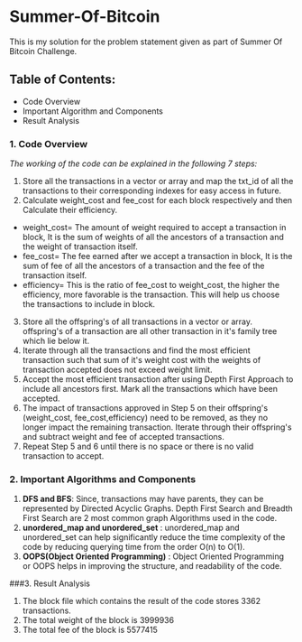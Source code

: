 # Summer-Of-Bitcoin

This is my solution for the problem statement given as part of Summer Of Bitcoin Challenge.

## Table of Contents:
* Code Overview
* Important Algorithm and Components
* Result Analysis

### 1. Code Overview

*The working of the code can be explained in the following 7 steps:*
1. Store all the transactions in a vector or array and map the txt_id of all the transactions to their corresponding indexes for easy access in future.
2. Calculate weight_cost and fee_cost for each block respectively and then Calculate their efficiency.
* weight_cost= The amount of weight required to accept a transaction in block, It is the sum of weights of all the ancestors of a transaction and the weight of transaction itself.
* fee_cost= The fee earned after we accept a transaction in block, It is the sum of fee of all the ancestors of a transaction and the fee of the transaction itself.
* efficiency= This is the ratio of fee_cost to weight_cost, the higher the efficiency, more favorable is the transaction. This will help us choose the transactions to include in block.
3. Store all the offspring's of all transactions in a vector or array. offspring's of a transaction are all other transaction in it's family tree which lie below it.
4. Iterate through all the transactions and find the most efficient transaction such that sum of it's weight cost with the weights of transaction accepted does not exceed weight limit.
5. Accept the most efficient transaction after using Depth First Approach to include all ancestors first. Mark all the transactions which have been accepted.
6. The impact of transactions approved in Step 5 on their offspring's (weight_cost, fee_cost,efficiency) need to be removed, as they no longer impact the remaining transaction. Iterate through their offspring's and subtract weight and fee of accepted transactions.
7. Repeat Step 5 and 6 until there is no space or there is no valid transaction to accept.

### 2. Important Algorithms and Components
1. **DFS and BFS**: Since, transactions may have parents, they can be represented by Directed Acyclic Graphs. Depth First Search and Breadth First Search are 2 most common graph Algorithms used in the code.
2. **unordered_map and unordered_set** : unordered_map and unordered_set can help significantly reduce the time complexity of the code by reducing querying time from the order O(n) to O(1).
3. **OOPS(Object Oriented Programming)** : Object Oriented Programming or OOPS helps in improving the structure, and readability of the code.

###3. Result Analysis
1. The block file which contains the result of the code stores 3362 transactions.
2. The total weight of the block is 3999936
3. The total fee of the block is 5577415
